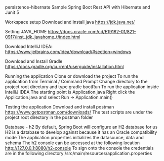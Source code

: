 persistence-hibernate
Sample Spring Boot Rest API with Hibernate and Junit 5

Workspace setup
Download and install java https://jdk.java.net/

Setting JAVA_HOME https://docs.oracle.com/cd/E19182-01/821-0917/inst_jdk_javahome_t/index.html

Download IntelliJ IDEA: https://www.jetbrains.com/idea/download/#section=windows

Download and Install Gradle https://docs.gradle.org/current/userguide/installation.html

Running the application
Clone or download the project To run the application from Terminal / Command Prompt Change directory to the project root directory and type gradle bootRun To run the application inside IntelliJ IDEA The starting point is Application.java Right click the Application.java and select Run -> Application.main()

Testing the application
Download and install postman https://www.getpostman.com/downloads/ The test scripts are under the project root directory in the postman folder

Database - h2
By default, Spring Boot will configure an H2 database for us H2 is a database to develop against because it has an Oracle compatibility mode The application.properties initializes the datasource, data and schema The h2 console can be accessed at the following location http://127.0.0.1:8080/h2-console To sign onto the console the credentials are in the following directory /src/main/resources/application.properties

